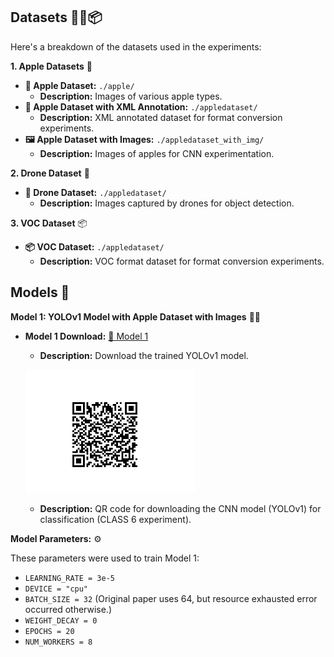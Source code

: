## Datasets 🍎🚁📦

Here's a breakdown of the datasets used in the experiments:

**1. Apple Datasets** 🍎

- **🍎 Apple Dataset:**  `./apple/`
  - **Description:** Images of various apple types. 
- **📄 Apple Dataset with XML Annotation:** `./appledataset/`
  - **Description:**  XML annotated dataset for format conversion experiments.
- **🖼️ Apple Dataset with Images:** `./appledataset_with_img/`
  - **Description:** Images of apples for CNN experimentation.

**2. Drone Dataset** 🚁

- **🚁 Drone Dataset:** `./appledataset/`
  - **Description:**  Images captured by drones for object detection.

**3. VOC Dataset** 📦

- **📦 VOC Dataset:** `./appledataset/`
  - **Description:**  VOC format dataset for format conversion experiments.

## Models 🧠

**Model 1: YOLOv1 Model with Apple Dataset with Images** 🍎🧠

- **Model 1 Download:** [🔗 Model 1](https://share.weiyun.com/d4PWOT67)
  - **Description:**  Download the trained YOLOv1 model.

  ![🔍 QR Code for Model 1](./our_cnn_model.png)
  - **Description:** QR code for downloading the CNN model (YOLOv1) for classification (CLASS 6 experiment).

**Model Parameters:** ⚙️

These parameters were used to train Model 1:

- `LEARNING_RATE = 3e-5`
- `DEVICE = "cpu"`
- `BATCH_SIZE = 32`  (Original paper uses 64, but resource exhausted error occurred otherwise.)
- `WEIGHT_DECAY = 0`
- `EPOCHS = 20`
- `NUM_WORKERS = 8` 